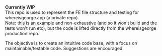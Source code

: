 **Currently WIP** \
This repo is used to represent the FE file structure and testing for whereisgeorge.app (a private repo).\
Note: this is an example and non-exhaustive (and so it won't build and the tests won't run etc), but the code is lifted directly from the whereisgeorge production repo.

The objective is to create an intuitive code base, with a focus on maintainable/testable code.
Suggestions are encouraged.
